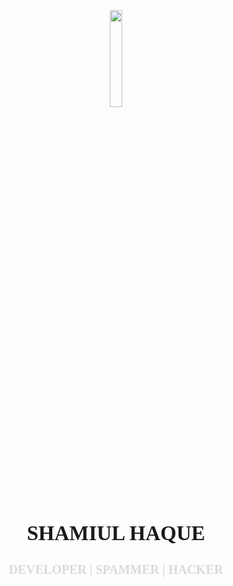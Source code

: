 <html><head><title>SHAMIUL HAQUE - DEVELOPER | SPAMMER | HACKER</title><meta charset="UTF-8"/><meta name="author" content="SHAMIUL HAQUE"/><meta name="viewport" content="width=device-width, initial-scale=1.0"/><meta name="description" content=""/><meta property="og:title" content="SHAMIUL HAQUE | SPAMMER | HACKER"/><meta name="keywords" content="SHAMIUL HAQUE - DEVELOPER | SPAMMER | HACKER,SHAMIUL HAQUE,SH SHAMIUL"/><meta property="og:image" content="https://cdn.prinsh.com/data-1/images/NathanPrinsley-anonymous-sad.jpg"/><meta property="og:type" content="website"/> <meta property="og:site_name" content="Haxor Uploader"/><link rel="shortcut icon" type="image/x-icon" href="https://cdn.prinsh.com/data-1/images/NathanPrinsley-anonymous-sad.jpg" /><link rel="stylesheet" type="text/css" href="https://cdn.prinsh.com/NathanPrinsley-textstyle/nprinsh-stext.css"/><style>body{background: url("https://cdn.prinsh.com/data-1/images/NathanPrinsley-hacker-dark.jpg") no-repeat center center fixed;background-size:100% 100%;font-family:serif;margin-top:35px;}h1,h2{margin-a;}.nprisleyy{color:#dbd9d9;}h2{color:#dbd9d9;}p.message_prinsley{color:#dbd9d9;margin-top:.25em;margin-bottom:.25em;font-size:16px;font-weight:unset;}.hubungi_prinsh{color:#00eb00;text-decoration:none;}.hubungi_prinsh:hover{color:red}.othermes_nprinsh{color:#dbd9d9;font-size:16px;}marquee.foonathanPrinsley{display:none;position: fixed; width: 100%; bottom: 0px; font-family: Tahoma; height: 20px; color: white; left: 0px; border-top: 2px solid darkred; padding: 5px; background-color: #000}</style></head><body><center/><img src="https://cdn.prinsh.com/data-1/images/NathanPrinsley-anonymous-sad.jpg" style="width: 20%"><h1 class="nprinsleyy nprinsley-text-rainbowan" style="font-size:33px;">SHAMIUL HAQUE</h1><h2 style="font-size:20px;" class="nprinsley-text-glitchan">DEVELOPER | SPAMMER | HACKER</h2><p class="message_prinsley nprinsley-text-blupelan"></p><p style="font-size:14px;" class="nathan-prinsley_none"><a class="hubungi_prinsh" href="mailto:"></a></p><p class="othermes_nprinsh nathan-prinsley_none"></p><audio src="https://cdn.prinsh.com/data-1/mp3/legends-never-die.mp3"  autoplay="1" loop="1"></audio><marquee class="foonathanPrinsley"><b style="color: #dbd9d9;font-size:16px;" class="nathan-prinsley_none"></b></marquee></center><script src="https://cdn.prinsh.com/NathanPrinsley-effect/efek-salju.js" type="text/javascript"></script></body></html>
